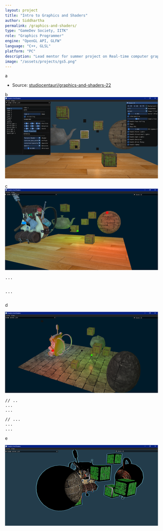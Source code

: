 ```yaml
---
layout: project
title: "Intro to Graphics and Shaders"
author: Siddhartha
permalink: /graphics-and-shaders/
type: "GameDev Society, IITK"
role: "Graphics Programmer"
engine: "OpenGL API, GLFW"
language: "C++, GLSL"
platform: "PC"
description: "Lead mentor for summer project on Real-time computer graphics and shader writing. Designed an improved version of the OpenGL renderer project and overhauled code for user-friendly experience"
image: "/assets/projects/gs5.png"
---
```


a

- Source: <a href="https://github.com/studiocentauri/graphics-and-shaders-22">studiocentauri/graphics-and-shaders-22</a>

b
<img class="article-screenshot" src="/assets/projects/gs0.png" alt=""/>

c
<img class="article-screenshot" src="/assets/projects/gs1.png" alt=""/>

<div class="code-container">
<pre class="code-block">
...

...
</pre>
</div>

d

<img class="article-screenshot" src="/assets/projects/gs2.png" alt=""/>

<div class="code-container">
<pre class="code-block">
// ..
...
...
</pre>
</div>

<div class="code-container">
<pre class="code-block">
// ...
...
...
</pre>
</div>

e

<img class="article-screenshot" src="/assets/projects/gs3.png" alt=""/>


